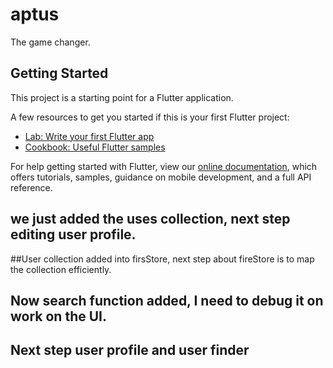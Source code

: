 # aptus

The game changer.

## Getting Started

This project is a starting point for a Flutter application.

A few resources to get you started if this is your first Flutter project:

- [Lab: Write your first Flutter app](https://flutter.dev/docs/get-started/codelab)
- [Cookbook: Useful Flutter samples](https://flutter.dev/docs/cookbook)

For help getting started with Flutter, view our
[online documentation](https://flutter.dev/docs), which offers tutorials,
samples, guidance on mobile development, and a full API reference.
## we just added the uses collection, next step editing user profile.


##User collection added into firsStore, next step about fireStore is to map the collection efficiently.


## Now search function added, I need to debug it on work on the UI.

## Next step user profile and user finder


